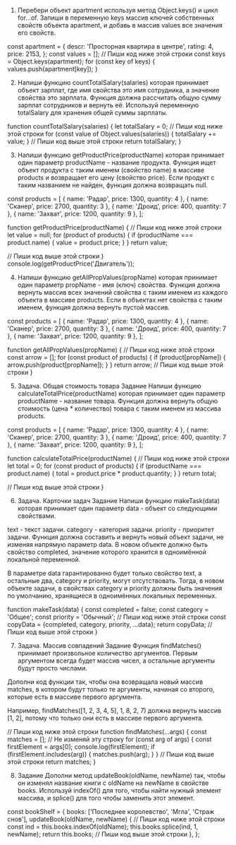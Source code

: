 1. Перебери объект apartment используя метод Object.keys() и цикл for...of. Запиши в переменную keys массив ключей собственных свойств объекта apartment, и добавь в массив values все значения его свойств.

const apartment = {
  descr: 'Просторная квартира в центре',
  rating: 4,
  price: 2153,
};
const values = [];
// Пиши код ниже этой строки
const keys = Object.keys(apartment);
for (const key of keys) {
  values.push(apartment[key]); 
}



2. Напиши функцию countTotalSalary(salaries) которая принимает объект зарплат, где имя свойства это имя сотрудника, а значение свойства это зарплата. Функция должна рассчитать общую сумму зарплат сотрудников и вернуть её. Используй переменную totalSalary для хранения общей суммы зарплаты.

function countTotalSalary(salaries) {
  let totalSalary = 0;
  // Пиши код ниже этой строки
for (const value of Object.values(salaries)) {
  totalSalary += value;
}
  // Пиши код выше этой строки
  return totalSalary;
}



3. Напиши функцию getProductPrice(productName) которая принимает один параметр productName - название продукта. Функция ищет объект продукта с таким именем (свойство name) в массиве products и возвращает его цену (свойство price). Если продукт с таким названием не найден, функция должна возвращать null.

const products = [
  { name: 'Радар', price: 1300, quantity: 4 },
  { name: 'Сканер', price: 2700, quantity: 3 },
  { name: 'Дроид', price: 400, quantity: 7 },
  { name: 'Захват', price: 1200, quantity: 9 },
];

function getProductPrice(productName) {
  // Пиши код ниже этой строки
  let value = null;
  for (product of products) {
     if (productName === product.name) {
        value = product.price;
     }
  }
    return value;
   
  // Пиши код выше этой строки
}
console.log(getProductPrice('Двигатель'));



4. Напиши функцию getAllPropValues(propName) которая принимает один параметр propName - имя (ключ) свойства. Функция должна вернуть массив всех значений свойства с таким именем из каждого объекта в массиве products. Если в объектах нет свойства с таким именем, функция должна вернуть пустой массив.

const products = [
  { name: 'Радар', price: 1300, quantity: 4 },
  { name: 'Сканер', price: 2700, quantity: 3 },
  { name: 'Дроид', price: 400, quantity: 7 },
  { name: 'Захват', price: 1200, quantity: 9 },
];

function getAllPropValues(propName) {
  // Пиши код ниже этой строки
 const arrow = [];
   for (const product of products) {
     if (product[propName]) {
        arrow.push(product[propName]);
     }
   }
  return arrow;
  // Пиши код выше этой строки
}



5. Задача. Общая стоимость товара
Задание
Напиши функцию calculateTotalPrice(productName) которая принимает один параметр productName - название товара. Функция должна вернуть общую стоимость (цена * количество) товара с таким именем из массива products.

const products = [
  { name: 'Радар', price: 1300, quantity: 4 },
  { name: 'Сканер', price: 2700, quantity: 3 },
  { name: 'Дроид', price: 400, quantity: 7 },
  { name: 'Захват', price: 1200, quantity: 9 },
];

function calculateTotalPrice(productName) {
  // Пиши код ниже этой строки
 let total = 0;
  for (const product of products) {
    if (productName === product.name) {
      total = product.price * product.quantity;
    }
  }
  return total;

  // Пиши код выше этой строки
}



6. Задача. Карточки задач
Задание
Напиши функцию makeTask(data) которая принимает один параметр data - объект со следующими свойствами.

text - текст задачи.
category - категория задачи.
priority - приоритет задачи.
Функция должна составить и вернуть новый объект задачи, не изменяя напрямую параметр data. В новом объекте должно быть свойство completed, значение которого хранится в одноимённой локальной переменной.

В параметре data гарантированно будет только свойство text, а остальные два, category и priority, могут отсутствовать. Тогда, в новом объекте задачи, в свойствах category и priority должны быть значения по умолчанию, хранящиеся в одноимённых локальных переменных.

function makeTask(data) {
  const completed = false;
  const category = 'Общее';
  const priority = 'Обычный';
  // Пиши код ниже этой строки
  const copyData = {completed, category, priority, ...data};
  return copyData;
  // Пиши код выше этой строки
}



7. Задача. Массив совпадений
Задание
Функция findMatches() принимает произвольное количество аргументов. Первым аргументом всегда будет массив чисел, а остальные аргументы будут просто числами.

Дополни код функции так, чтобы она возвращала новый массив matches, в котором будут только те аргументы, начиная со второго, которые есть в массиве первого аргумента.

Например, findMatches([1, 2, 3, 4, 5], 1, 8, 2, 7) должна вернуть массив [1, 2], потому что только они есть в массиве первого аргумента.

// Пиши код ниже этой строки
function findMatches(...args) {
  const matches = []; // Не изменяй эту строку
  for (const arg of args) {
    const firstElement = args[0];
    console.log(firstElement);
    if (firstElement.includes(arg)) {
       matches.push(arg);
    }
  }
  // Пиши код выше этой строки
  return matches;
}



8. Задание
Дополни метод updateBook(oldName, newName) так, чтобы он изменял название книги с oldName на newName в свойстве books. Используй indexOf() для того, чтобы найти нужный элемент массива, и splice() для того чтобы заменить этот элемент.

const bookShelf = {
  books: ['Последнее королевство', 'Мгла', 'Страж снов'],
  updateBook(oldName, newName) {
    // Пиши код ниже этой строки
	const ind = this.books.indexOf(oldName);
	this.books.splice(ind, 1, newName);
    return this.books;
    // Пиши код выше этой строки
  },
};
